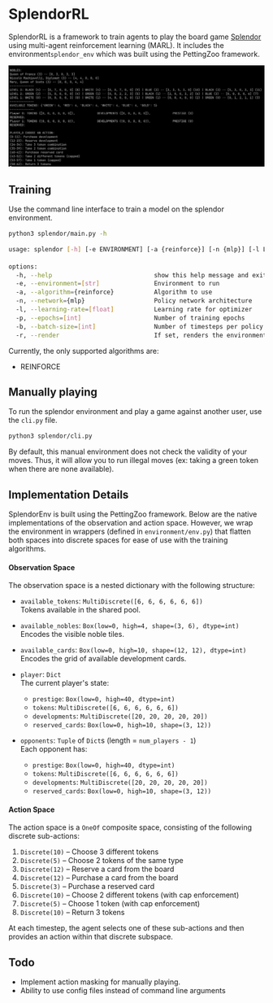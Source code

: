 # SplendorRL
SplendorRL is a framework to train agents to play the board game 
[Splendor](https://boardgamegeek.com/boardgame/148228/splendor) 
using multi-agent reinforcement learning (MARL). 
It includes the environment`splendor_env` which was built using the PettingZoo framework.

<img src="files/images/base_game.png" alt="Starting game state for splendor_env" width="1000"/>

## Training 
Use the command line interface to train a model on the splendor environment.

```bash
python3 splendor/main.py -h
```

```bash
usage: splendor [-h] [-e ENVIRONMENT] [-a {reinforce}] [-n {mlp}] [-l LEARNING_RATE] [-p EPOCHS] [-b BATCH_SIZE] [-r]

options:
  -h, --help                            show this help message and exit
  -e, --environment=[str]               Environment to run
  -a, --algorithm={reinforce}           Algorithm to use
  -n, --network={mlp}                   Policy network architecture
  -l, --learning-rate=[float]           Learning rate for optimizer
  -p, --epochs=[int]                    Number of training epochs
  -b, --batch-size=[int]                Number of timesteps per policy update
  -r, --render                          If set, renders the environment during training
```

Currently, the only supported algorithms are:
- REINFORCE

## Manually playing
To run the splendor environment and play a game against another user, use the `cli.py` file.
```bash
python3 splendor/cli.py
```

By default, this manual environment does not check the validity of your moves. Thus, it will
allow you to run illegal moves (ex: taking a green token when there are none available).

## Implementation Details
SplendorEnv is built using the PettingZoo framework. Below are the native implementations of 
the observation and action space. However, we wrap the environment in wrappers (defined in
`environment/env.py`) that flatten both spaces into discrete spaces for ease of use with
the training algorithms.

#### Observation Space

The observation space is a nested dictionary with the following structure:

- `available_tokens`: `MultiDiscrete([6, 6, 6, 6, 6, 6])`  
  Tokens available in the shared pool.

- `available_nobles`: `Box(low=0, high=4, shape=(3, 6), dtype=int)`  
  Encodes the visible noble tiles.

- `available_cards`: `Box(low=0, high=10, shape=(12, 12), dtype=int)`  
  Encodes the grid of available development cards.

- `player`: `Dict`  
  The current player's state:
  - `prestige`: `Box(low=0, high=40, dtype=int)`
  - `tokens`: `MultiDiscrete([6, 6, 6, 6, 6, 6])`
  - `developments`: `MultiDiscrete([20, 20, 20, 20, 20])`
  - `reserved_cards`: `Box(low=0, high=10, shape=(3, 12))`

- `opponents`: `Tuple` of `Dict`s (length = `num_players - 1`)  
  Each opponent has:
  - `prestige`: `Box(low=0, high=40, dtype=int)`
  - `tokens`: `MultiDiscrete([6, 6, 6, 6, 6, 6])`
  - `developments`: `MultiDiscrete([20, 20, 20, 20, 20])`
  - `reserved_cards`: `Box(low=0, high=10, shape=(3, 12))`

#### Action Space

The action space is a `OneOf` composite space, consisting of the following discrete sub-actions:

1. `Discrete(10)` – Choose 3 different tokens  
2. `Discrete(5)` – Choose 2 tokens of the same type  
3. `Discrete(12)` – Reserve a card from the board  
4. `Discrete(12)` – Purchase a card from the board  
5. `Discrete(3)` – Purchase a reserved card  
6. `Discrete(10)` – Choose 2 different tokens (with cap enforcement)  
7. `Discrete(5)` – Choose 1 token (with cap enforcement)  
8. `Discrete(10)` – Return 3 tokens  

At each timestep, the agent selects one of these sub-actions and then provides an action within that discrete subspace.

## Todo
- Implement action masking for manually playing.
- Ability to use config files instead of command line arguments

